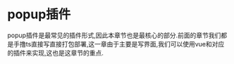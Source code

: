 # popup插件

popup插件是最常见的插件形式,因此本章节也是最核心的部分.前面的章节我们都是手撸ts直接写直接打包部署,这一章由于主要是写界面,我们可以使用vue和对应的插件来实现,这也是这章节的重点.